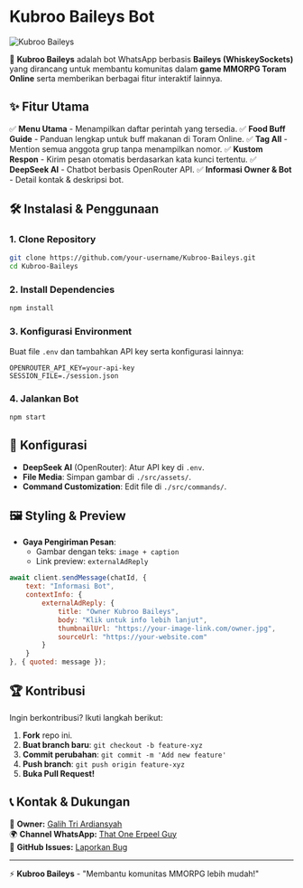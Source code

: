 # Kubroo Baileys Bot

![Kubroo Baileys](https://your-image-link.com/banner.jpg)

🚀 **Kubroo Baileys** adalah bot WhatsApp berbasis **Baileys (WhiskeySockets)** yang dirancang untuk membantu komunitas dalam **game MMORPG Toram Online** serta memberikan berbagai fitur interaktif lainnya.

## ✨ Fitur Utama

✅ **Menu Utama** - Menampilkan daftar perintah yang tersedia.
✅ **Food Buff Guide** - Panduan lengkap untuk buff makanan di Toram Online.
✅ **Tag All** - Mention semua anggota grup tanpa menampilkan nomor.
✅ **Kustom Respon** - Kirim pesan otomatis berdasarkan kata kunci tertentu.
✅ **DeepSeek AI** - Chatbot berbasis OpenRouter API.
✅ **Informasi Owner & Bot** - Detail kontak & deskripsi bot.

## 🛠️ Instalasi & Penggunaan

### **1. Clone Repository**
```bash
git clone https://github.com/your-username/Kubroo-Baileys.git
cd Kubroo-Baileys
```

### **2. Install Dependencies**
```bash
npm install
```

### **3. Konfigurasi Environment**
Buat file `.env` dan tambahkan API key serta konfigurasi lainnya:
```env
OPENROUTER_API_KEY=your-api-key
SESSION_FILE=./session.json
```

### **4. Jalankan Bot**
```bash
npm start
```

## 🔧 Konfigurasi

- **DeepSeek AI** (OpenRouter): Atur API key di `.env`.
- **File Media**: Simpan gambar di `./src/assets/`.
- **Command Customization**: Edit file di `./src/commands/`.

## 🖼️ Styling & Preview

- **Gaya Pengiriman Pesan**:
  - Gambar dengan teks: `image + caption`
  - Link preview: `externalAdReply`

```javascript
await client.sendMessage(chatId, {
    text: "Informasi Bot",
    contextInfo: {
        externalAdReply: {
            title: "Owner Kubroo Baileys",
            body: "Klik untuk info lebih lanjut",
            thumbnailUrl: "https://your-image-link.com/owner.jpg",
            sourceUrl: "https://your-website.com"
        }
    }
}, { quoted: message });
```

## 🏆 Kontribusi

Ingin berkontribusi? Ikuti langkah berikut:
1. **Fork** repo ini.
2. **Buat branch baru**: `git checkout -b feature-xyz`
3. **Commit perubahan**: `git commit -m 'Add new feature'`
4. **Push branch**: `git push origin feature-xyz`
5. **Buka Pull Request!**

## 📞 Kontak & Dukungan

📢 **Owner:** [Galih Tri Ardiansyah](galihtriardiansyah@gmail.com)  
🌍 **Channel WhatsApp:** [That One Erpeel Guy](https://whatsapp.com/channel/0029Vb279pQChq6Ehbx4su3c)  
📌 **GitHub Issues:** [Laporkan Bug](https://github.com/your-username/Kubroo-Baileys/issues)

---
⚡ **Kubroo Baileys** - "Membantu komunitas MMORPG lebih mudah!"

